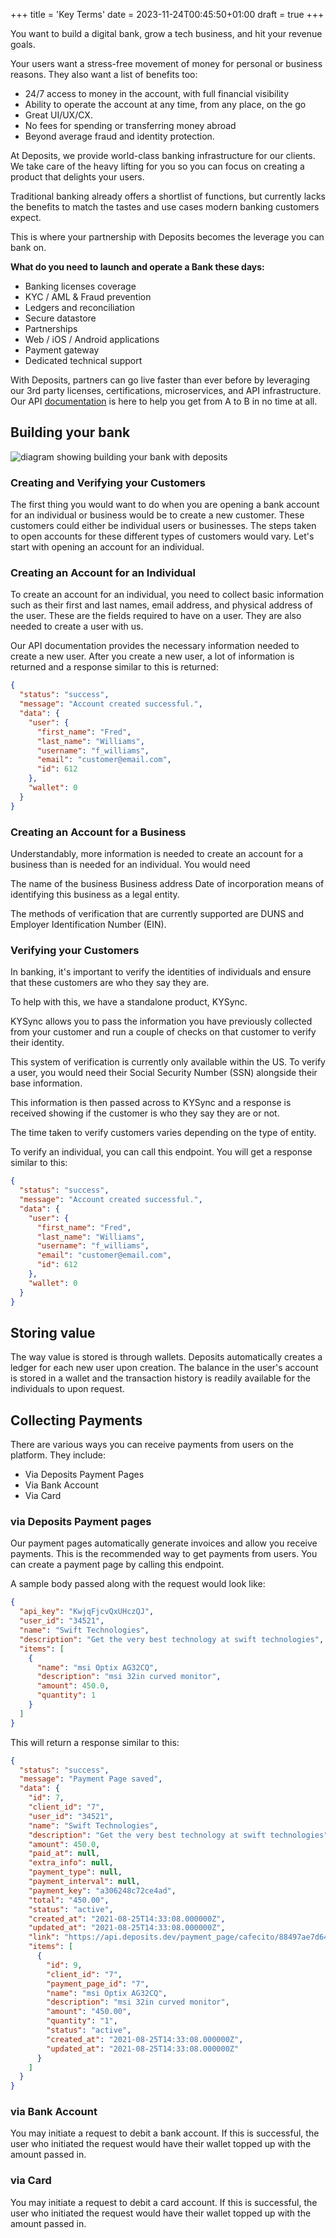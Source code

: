+++
title = 'Key Terms'
date = 2023-11-24T00:45:50+01:00
draft = true
+++

You want to build a digital bank, grow a tech business, and hit your revenue
goals.

Your users want a stress-free movement of money for personal or business
reasons. They also want a list of benefits too:

- 24/7 access to money in the account, with full financial visibility
- Ability to operate the account at any time, from any place, on the go
- Great UI/UX/CX.
- No fees for spending or transferring money abroad
- Beyond average fraud and identity protection.

At Deposits, we provide world-class banking infrastructure for our clients. We
take care of the heavy lifting for you so you can focus on creating a product
that delights your users.

Traditional banking already offers a shortlist of functions, but currently
lacks the benefits to match the tastes and use cases modern banking customers
expect.

This is where your partnership with Deposits becomes the leverage you can bank
on.

**What do you need to launch and operate a Bank these days:**

- Banking licenses coverage
- KYC / AML &amp; Fraud prevention
- Ledgers and reconciliation
- Secure datastore
- Partnerships
- Web / iOS / Android applications
- Payment gateway
- Dedicated technical support

With Deposits, partners can go live faster than ever before by leveraging our
3rd party licenses, certifications, microservices, and API infrastructure. Our
API
[documentation](https://docs.deposits.dev/)
is here to help you get from A to B in no time at all.

## Building your bank

<img
    src="https://1603381330-files.gitbook.io/~/files/v0/b/gitbook-x-prod.appspot.com/o/spaces%2F-Mctw3M_RZOCGzqZkID_-4045043681%2Fuploads%2FRQE6gapxweDWU1aUTQQC%2FImage%20from%20iOS%20(2).jpg?alt=media&token=500b6f68-3599-400d-884f-715894047385"
    alt="diagram showing building your bank with deposits"
  />

### Creating and Verifying your Customers

The first thing you would want to do when you are opening a bank account for
an individual or business would be to create a new customer. These customers
could either be individual users or businesses. The steps taken to open
accounts for these different types of customers would vary. Let&apos;s start
with opening an account for an individual.

### Creating an Account for an Individual

To create an account for an individual, you need to collect basic information
such as their first and last names, email address, and physical address of the
user. These are the fields required to have on a user. They are also needed to
create a user with us.

Our API documentation provides the necessary information needed to create a
new user. After you create a new user, a lot of information is returned and a
response similar to this is returned:

```json
{
  "status": "success",
  "message": "Account created successful.",
  "data": {
    "user": {
      "first_name": "Fred",
      "last_name": "Williams",
      "username": "f_williams",
      "email": "customer@email.com",
      "id": 612
    },
    "wallet": 0
  }
}
```

### Creating an Account for a Business

Understandably, more information is needed to create an account for a business
than is needed for an individual. You would need

The name of the business
Business address
Date of incorporation
means of identifying this business as a legal entity.

The methods of verification that are currently supported are DUNS and Employer
Identification Number (EIN).

### Verifying your Customers

In banking, it&apos;s important to verify the identities of individuals and
ensure that these customers are who they say they are.

To help with this, we have a standalone product, KYSync.

KYSync allows you to pass the information you have previously collected from
your customer and run a couple of checks on that customer to verify their
identity.

This system of verification is currently only available within the US. To
verify a user, you would need their Social Security Number (SSN) alongside
their base information.

This information is then passed across to KYSync and a response is received
showing if the customer is who they say they are or not.

The time taken to verify customers varies depending on the type of entity.

To verify an individual, you can call this endpoint. You will get a response
similar to this:

```json
{
  "status": "success",
  "message": "Account created successful.",
  "data": {
    "user": {
      "first_name": "Fred",
      "last_name": "Williams",
      "username": "f_williams",
      "email": "customer@email.com",
      "id": 612
    },
    "wallet": 0
  }
}
```

## Storing value

The way value is stored is through wallets. Deposits automatically creates a
ledger for each new user upon creation. The balance in the user&apos;s account
is stored in a wallet and the transaction history is readily available for the
individuals to upon request.

## Collecting Payments

There are various ways you can receive payments from users on the platform.
They include:

- Via Deposits Payment Pages
- Via Bank Account
- Via Card

### via Deposits Payment pages

Our payment pages automatically generate invoices and allow you receive
payments. This is the recommended way to get payments from users. You can
create a payment page by calling this endpoint.

A sample body passed along with the request would look like:

```json
{
  "api_key": "KwjqFjcvQxUHczQJ",
  "user_id": "34521",
  "name": "Swift Technologies",
  "description": "Get the very best technology at swift technologies",
  "items": [
    {
      "name": "msi Optix AG32CQ",
      "description": "msi 32in curved monitor",
      "amount": 450.0,
      "quantity": 1
    }
  ]
}
```

This will return a response similar to this:

```json
{
  "status": "success",
  "message": "Payment Page saved",
  "data": {
    "id": 7,
    "client_id": "7",
    "user_id": "34521",
    "name": "Swift Technologies",
    "description": "Get the very best technology at swift technologies",
    "amount": 450.0,
    "paid_at": null,
    "extra_info": null,
    "payment_type": null,
    "payment_interval": null,
    "payment_key": "a306248c72ce4ad",
    "total": "450.00",
    "status": "active",
    "created_at": "2021-08-25T14:33:08.000000Z",
    "updated_at": "2021-08-25T14:33:08.000000Z",
    "link": "https://api.deposits.dev/payment_page/cafecito/88497ae7d640e5a",
    "items": [
      {
        "id": 9,
        "client_id": "7",
        "payment_page_id": "7",
        "name": "msi Optix AG32CQ",
        "description": "msi 32in curved monitor",
        "amount": "450.00",
        "quantity": "1",
        "status": "active",
        "created_at": "2021-08-25T14:33:08.000000Z",
        "updated_at": "2021-08-25T14:33:08.000000Z"
      }
    ]
  }
}
```

### via Bank Account

You may initiate a request to debit a bank account. If this is successful, the
user who initiated the request would have their wallet topped up with the
amount passed in.

### via Card

You may initiate a request to debit a card account. If this is successful, the
user who initiated the request would have their wallet topped up with the
amount passed in.
